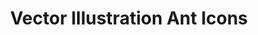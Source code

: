 ---
title: "Vector Illustration Ant Icons"
contactURL: "https://calendly.com/hiretomsmith/hiretomsmith"
gallery:
  - src: "/images/portfolio/ant-icons/ant_icons_portfolio.jpg"
    lightbox: "/images/portfolio/ant-icons/vector-ants-portfolio.mp4"
    alt: "Set of Ant Icons"
  - src: "/images/portfolio/ant-icons/ant_icons_portfolio-02.jpg"
    lightbox: "/images/portfolio/ant-icons/ant_icons_portfolio-02.jpg"
    alt: "Alaeris logo - horizontal on dark background"
overview: "Would you believe that I illustrated 366 of these guys!? These were made for an Australian ecommerce company that sold... you guessed it!... ants! They wanted an icon for every species of ant that they carried for use on their website and packaging. This was one of my earlier freelance projects, but it remains one of my favorite. Not just because of how well they turned out, but because of what a unique brief this was!"
features:
  - "Illustration"
  - "Vector Illustration"
  - "Iconography"
  - "Adobe Illustrator"
  - "Graphic Design"
videoURL: ""
background: "The client wanted to use these icons on their website, as well as their packaging. They provided me with a spreadsheet containing the scientific names for each ant and a few illustration examples that resonated with them in terms of style. I began by sourcing images for each ant to use as reference, and then drafted the first few and ran them by the client for approval. Once I had the go-ahead, I got to work on the daunting task of illustrating the other ~300 or so ants."
challenge: "The challenge here was finding a good balance between quality and efficiency, so as not to lose (too much) money on this job. Of course, I could have spent six months meticuously illustrating these ants, but would not have been financially practical. So, I noted similarities across the different ant species (furry versus shiny, long atenas versus short antenas, eye shape, and so forth) and created repeatable patterns and shapes that could be used for each instance. I would change the colors, overall shape, and defining characteristics of each ant, but I had this library of 'patterns' that I could draw from to expedite the process as much as possible. They still forver to complete, as one would expect, but ultimately I love the way they turned out... and so did the client!"
---